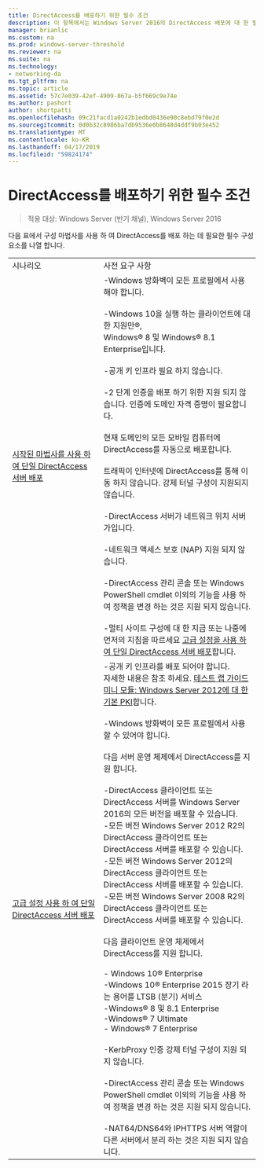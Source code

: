 ```yaml
---
title: DirectAccess를 배포하기 위한 필수 조건
description: 이 항목에서는 Windows Server 2016의 DirectAccess 배포에 대 한 필수 구성 요소를 제공합니다.
manager: brianlic
ms.custom: na
ms.prod: windows-server-threshold
ms.reviewer: na
ms.suite: na
ms.technology:
- networking-da
ms.tgt_pltfrm: na
ms.topic: article
ms.assetid: 57c7e039-42ef-4909-867a-b5f669c9e74e
ms.author: pashort
author: shortpatti
ms.openlocfilehash: 09c21facd1a0242b1edbd0436e90c8ebd79f0e2d
ms.sourcegitcommit: 0d0b32c8986ba7db9536e0b8648d4ddf9b03e452
ms.translationtype: MT
ms.contentlocale: ko-KR
ms.lasthandoff: 04/17/2019
ms.locfileid: "59824174"
---
```

# <a name="prerequisites-for-deploying-directaccess"></a>DirectAccess를 배포하기 위한 필수 조건

>적용 대상: Windows Server (반기 채널), Windows Server 2016

다음 표에서 구성 마법사를 사용 하 여 DirectAccess를 배포 하는 데 필요한 필수 구성 요소를 나열 합니다.  
  
|||  
|-|-|  
|시나리오|사전 요구 사항|  
|[시작된 마법사를 사용 하 여 단일 DirectAccess 서버 배포](../../remote-access/directaccess/single-server-wizard/Deploy-a-Single-DirectAccess-Server-Using-the-Getting-Started-Wizard.md)|-Windows 방화벽이 모든 프로필에서 사용 해야 합니다.<br /><br />-Windows 10을 실행 하는 클라이언트에 대 한 지원만&reg;, <br />              Windows&reg; 8 및 Windows&reg; 8.1 Enterprise입니다.<br /><br />-공개 키 인프라 필요 하지 않습니다.<br /><br />-2 단계 인증을 배포 하기 위한 지원 되지 않습니다. 인증에 도메인 자격 증명이 필요합니다.<br /><br />현재 도메인의 모든 모바일 컴퓨터에 DirectAccess를 자동으로 배포합니다.<br /><br />트래픽이 인터넷에 DirectAccess를 통해 이동 하지 않습니다. 강제 터널 구성이 지원되지 않습니다.<br /><br />-DirectAccess 서버가 네트워크 위치 서버가입니다.<br /><br />-네트워크 액세스 보호 (NAP) 지원 되지 않습니다.<br /><br />-DirectAccess 관리 콘솔 또는 Windows PowerShell cmdlet 이외의 기능을 사용 하 여 정책을 변경 하는 것은 지원 되지 않습니다.<br /><br />-멀티 사이트 구성에 대 한 지금 또는 나중에 먼저의 지침을 따르세요 [고급 설정을 사용 하 여 단일 DirectAccess 서버 배포](../../remote-access/directaccess/single-server-advanced/Deploy-a-Single-DirectAccess-Server-with-Advanced-Settings.md)합니다.|  
|[고급 설정 사용 하 여 단일 DirectAccess 서버 배포](../../remote-access/directaccess/single-server-advanced/Deploy-a-Single-DirectAccess-Server-with-Advanced-Settings.md)|-공개 키 인프라를 배포 되어야 합니다.<br />    자세한 내용은 참조 하세요. [테스트 랩 가이드 미니 모듈: Windows Server 2012에 대 한 기본 PKI](https://social.technet.microsoft.com/wiki/contents/articles/7862.test-lab-guide-mini-module-basic-pki-for-windows-server-2012.aspx)합니다.<br /><br />-Windows 방화벽이 모든 프로필에서 사용할 수 있어야 합니다.<br /><br />다음 서버 운영 체제에서 DirectAccess를 지원 합니다.<br /><br />-DirectAccess 클라이언트 또는 DirectAccess 서버를 Windows Server 2016의 모든 버전을 배포할 수 있습니다.<br />-모든 버전 Windows Server 2012 R2의 DirectAccess 클라이언트 또는 DirectAccess 서버를 배포할 수 있습니다.<br />-모든 버전 Windows Server 2012의 DirectAccess 클라이언트 또는 DirectAccess 서버를 배포할 수 있습니다.<br />-모든 버전 Windows Server 2008 R2의 DirectAccess 클라이언트 또는 DirectAccess 서버를 배포할 수 있습니다.<br /><br />다음 클라이언트 운영 체제에서 DirectAccess를 지원 합니다.<br /><br />-   Windows 10&reg; Enterprise<br />-Windows 10&reg; Enterprise 2015 장기 라는 용어를 LTSB (분기) 서비스<br />-Windows&reg; 8 및 8.1 Enterprise<br />-Windows&reg; 7 Ultimate<br />-   Windows&reg; 7 Enterprise<br /><br />-KerbProxy 인증 강제 터널 구성이 지원 되지 않습니다.<br /><br />-DirectAccess 관리 콘솔 또는 Windows PowerShell cmdlet 이외의 기능을 사용 하 여 정책을 변경 하는 것은 지원 되지 않습니다.<br /><br />-NAT64/DNS64와 IPHTTPS 서버 역할이 다른 서버에서 분리 하는 것은 지원 되지 않습니다.|  
  


